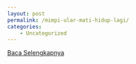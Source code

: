 ```yaml
---
layout: post
permalink: /mimpi-ular-mati-hidup-lagi/
categories:
    - Uncategorized
---
```


[Baca Selengkapnya](/03)